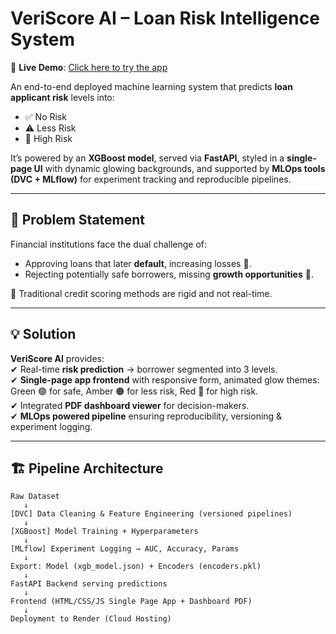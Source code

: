 # VeriScore AI – Loan Risk Intelligence System

🚀 **Live Demo**: [Click here to try the app](https://your-render-link-here)  

An end-to-end deployed machine learning system that predicts **loan applicant risk** levels into:  
- ✅ No Risk  
- ⚠️ Less Risk  
- 🚨 High Risk  

It’s powered by an **XGBoost model**, served via **FastAPI**, styled in a **single-page UI** with dynamic glowing backgrounds, and supported by **MLOps tools (DVC + MLflow)** for experiment tracking and reproducible pipelines.  

---

## 📌 Problem Statement
Financial institutions face the dual challenge of:  
- Approving loans that later **default**, increasing losses 🔻.  
- Rejecting potentially safe borrowers, missing **growth opportunities** 🏦.  

📌 Traditional credit scoring methods are rigid and not real-time.  

---

## 💡 Solution
**VeriScore AI** provides:  
✔ Real-time **risk prediction** → borrower segmented into 3 levels.  
✔ **Single-page app frontend** with responsive form, animated glow themes:  
Green 🟢 for safe, Amber 🟠 for less risk, Red 🔴 for high risk.  
✔ Integrated **PDF dashboard viewer** for decision-makers.  
✔ **MLOps powered pipeline** ensuring reproducibility, versioning & experiment logging.  

---

## 🏗️ Pipeline Architecture

```text
Raw Dataset 
   ↓
[DVC] Data Cleaning & Feature Engineering (versioned pipelines)
   ↓
[XGBoost] Model Training + Hyperparameters
   ↓
[MLflow] Experiment Logging → AUC, Accuracy, Params
   ↓
Export: Model (xgb_model.json) + Encoders (encoders.pkl)
   ↓
FastAPI Backend serving predictions
   ↓
Frontend (HTML/CSS/JS Single Page App + Dashboard PDF)
   ↓
Deployment to Render (Cloud Hosting)
